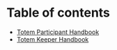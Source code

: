 # Table of contents

* [Totem Participant Handbook](README.md)
* [Totem Keeper Handbook](totem-keeper-handbook.md)
